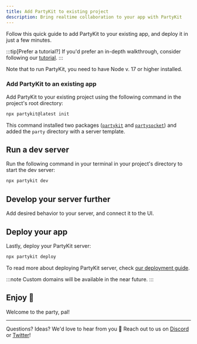 ```yaml
---
title: Add PartyKit to existing project
description: Bring realtime collaboration to your app with PartyKit
---
```


Follow this quick guide to add PartyKit to your existing app, and deploy it in just a few minutes.

:::tip[Prefer a tutorial?]
If you'd prefer an in-depth walkthrough, consider following our [tutorial](/tutorials/add-partykit-to-a-nextjs-app).
:::

Note that to run PartyKit, you need to have Node v. 17 or higher installed.

### Add PartyKit to an existing app

Add PartyKit to your existing project using the following command in the project's root directory:

```bash
npx partykit@latest init
```

This command installed two packages (<a href="/reference/partyserver-api/" target="_blank" rel="noopener noreferrer"><code>partykit</code></a> and <a href="/reference/partykit-cli/" target="_blank" rel="noopener noreferrer"><code>partysocket</code></a>) and added the `party` directory with a server template.

## Run a dev server

Run the following command in your terminal in your project's directory to start the dev server:

```bash
npx partykit dev
```

## Develop your server further

Add desired behavior to your server, and connect it to the UI.

## Deploy your app

Lastly, deploy your PartyKit server:

```bash
npx partykit deploy
```

To read more about deploying PartyKit server, check <a href="/guides/deploying-your-partykit-server/" target="_blank" rel="noopener noreferrer">our deployment guide</a>.

:::note
Custom domains will be available in the near future.
:::

## Enjoy 🎈

Welcome to the party, pal!

---

Questions? Ideas? We'd love to hear from you 🎈 Reach out to us on [Discord](https://discord.gg/KDZb7J4uxJ) or [Twitter](https://twitter.com/partykit_io)!
